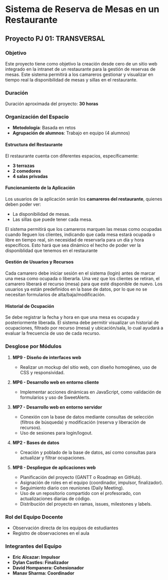 # Sistema de Reserva de Mesas en un Restaurante

## Proyecto PJ 01: TRANSVERSAL

### Objetivo
Este proyecto tiene como objetivo la creación desde cero de un sitio web integrado en la intranet de un restaurante para la gestión de reservas de mesas. Este sistema permitirá a los camareros gestionar y visualizar en tiempo real la disponibilidad de mesas y sillas en el restaurante.

### Duración
Duración aproximada del proyecto: **30 horas**

### Organización del Espacio
- **Metodología**: Basada en retos
- **Agrupación de alumnos**: Trabajo en equipo (4 alumnos)

#### Estructura del Restaurante
El restaurante cuenta con diferentes espacios, específicamente:
- **3 terrazas**
- **2 comedores**
- **4 salas privadas**

#### Funcionamiento de la Aplicación
Los usuarios de la aplicación serán los **camareros del restaurante**, quienes deben poder ver:
- La disponibilidad de mesas.
- Las sillas que puede tener cada mesa.

El sistema permitirá que los camareros marquen las mesas como ocupadas cuando lleguen los clientes, indicando que cada mesa estará ocupada o libre en tiempo real, sin necesidad de reservarla para un día y hora específicos. Esto hará que sea dinámico el hecho de poder ver la disponiblidad que tenemos en el restaurante

#### Gestión de Usuarios y Recursos
Cada camarero debe iniciar sesión en el sistema (login) antes de marcar una mesa como ocupada o liberarla. Una vez que los clientes se retiran, el camarero liberará el recurso (mesa) para que esté disponible de nuevo. Los usuarios ya están predefinidos en la base de datos, por lo que no se necesitan formularios de alta/baja/modificación.

#### Historial de Ocupación
Se debe registrar la fecha y hora en que una mesa es ocupada y posteriormente liberada. El sistema debe permitir visualizar un historial de ocupaciones, filtrado por recurso (mesa) y ubicación/sala, lo cual ayudará a evaluar la frecuencia de uso de cada recurso.

### Desglose por Módulos

1. **MP9 - Diseño de interfaces web**
   - Realizar un mockup del sitio web, con diseño homogéneo, uso de CSS y responsividad.

2. **MP6 - Desarrollo web en entorno cliente**
   - Implementar acciones dinámicas en JavaScript, como validación de formularios y uso de SweetAlerts.

3. **MP7 - Desarrollo web en entorno servidor**
   - Conexión con la base de datos mediante consultas de selección (filtros de búsqueda) y modificación (reserva y liberación de recursos).
   - Uso de sesiones para login/logout.

4. **MP2 - Bases de datos**
   - Creación y poblado de la base de datos, así como consultas para actualizar y filtrar ocupaciones.

5. **MP8 - Despliegue de aplicaciones web**
   - Planificación del proyecto (GANTT o Roadmap en GitHub).
   - Asignación de roles en el equipo (coordinador, impulsor, finalizador).
   - Seguimiento diario con reuniones (Daily Meeting).
   - Uso de un repositorio compartido con el profesorado, con actualizaciones diarias de código.
   - Distribución del proyecto en ramas, issues, milestones y labels.

### Rol del Equipo Docente
- Observación directa de los equipos de estudiantes
- Registro de observaciones en el aula

### Integrantes del Equipo
- **Eric Alcazar: Impulsor**
- **Dylan Castles: Finalizador**
- **David Hompanera: Cohesionador**
- **Manav Sharma: Coordinador**

